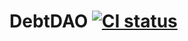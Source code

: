 # DebtDAO [![CI status](https://github.com/ivan-02/DebtDAO/actions/workflows/ci.yml/badge.svg)](https://github.com/ivan-02/DebtDAO/actions/workflows/ci.yml)
